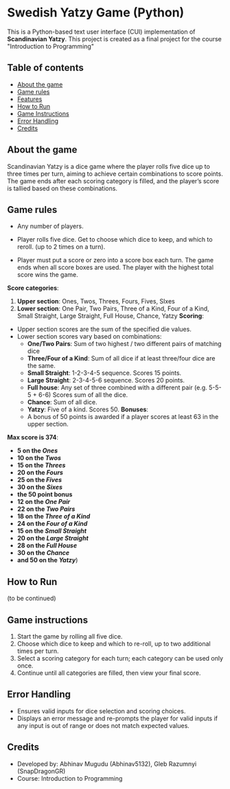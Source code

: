 # Swedish Yatzy Game (Python)

This is a Python-based text user interface (CUI) implementation of **Scandinavian Yatzy**. This project is created as a final project for the course "Introduction to Programming"

## Table of contents
- [About the game](#about-the-game)
- [Game rules](#game-rules)
- [Features](#features)
- [How to Run](#how-to-run)
- [Game Instructions](#game-instructions)
- [Error Handling](#error-handling)
- [Credits](#credits)

## About the game
Scandinavian Yatzy is a dice game where the player rolls five dice up to three times per turn, aiming to achieve certain combinations to score points. The game ends after each scoring category is filled, and the player’s score is tallied based on these combinations.

## Game rules
- Any number of players.

- Player rolls five dice. Get to choose which dice to keep, and which to reroll. (up to 2 times on a turn).

- Player must put a score or zero into a score box each turn. The game ends when all score boxes are used. The player with the highest total score wins the game.

**Score categories**:
  1. **Upper section**: Ones, Twos, Threes, Fours, Fives, SIxes
  2. **Lower section**: One Pair, Two Pairs, Three of a Kind, Four of a Kind, Small Straight, Large Straight, Full House, Chance, Yatzy
**Scoring**:
- Upper section scores are the sum of the specified die values.
- Lower section scores vary based on combinations:
    - **One/Two Pairs**: Sum of two highest / two different pairs of matching dice
    - **Three/Four of a Kind**: Sum of all dice if at least three/four dice are the same.
    - **Small Straight**: 1-2-3-4-5 sequence. Scores 15 points.
    - **Large Straight**: 2-3-4-5-6 sequence. Scores 20 points.
    - **Full house**: Any set of three combined with a different pair (e.g. 5-5-5 + 6-6) Scores sum of all the dice.
    - **Chance**: Sum of all dice.
    - **Yatzy**: Five of a kind. Scores 50.
**Bonuses**:
  - A bonus of 50 points is awarded if a player scores at least 63 in the upper section.
  
**Max score is 374**:
  - **5 on the _Ones_** 
  - **10 on the _Twos_**
  - **15 on the _Threes_**
  - **20 on the _Fours_**
  - **25 on the _Fives_**
  - **30 on the _Sixes_** 
  - **the 50 point bonus** 
  - **12 on the _One Pair_** 
  - **22 on the _Two Pairs_**
  - **18 on the _Three of a Kind_**
  - **24 on the _Four of a Kind_** 
  - **15 on the _Small Straight_** 
  - **20 on the _Large Straight_** 
  - **28 on the _Full House_** 
  - **30 on the _Chance_** 
  - **and 50 on the _Yatzy_**)
## How to Run
(to be continued)
## Game instructions
1. Start the game by rolling all five dice.
2. Choose which dice to keep and which to re-roll, up to two additional times per turn.
3. Select a scoring category for each turn; each category can be used only once.
4. Continue until all categories are filled, then view your final score.

## Error Handling
- Ensures valid inputs for dice selection and scoring choices.
- Displays an error message and re-prompts the player for valid inputs if any input is out of range or does not match expected values.

## Credits
- Developed by: Abhinav Mugudu (Abhinav5132), Gleb Razumnyi (SnapDragonGR)
- Course: Introduction to Programming
  
